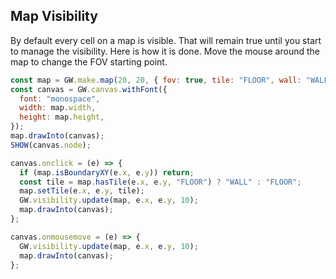 ## Map Visibility

By default every cell on a map is visible. That will remain true until you start to manage the visibility. Here is how it is done. Move the mouse around the map to change the FOV starting point.

```js
const map = GW.make.map(20, 20, { fov: true, tile: "FLOOR", wall: "WALL" });
const canvas = GW.canvas.withFont({
  font: "monospace",
  width: map.width,
  height: map.height,
});
map.drawInto(canvas);
SHOW(canvas.node);

canvas.onclick = (e) => {
  if (map.isBoundaryXY(e.x, e.y)) return;
  const tile = map.hasTile(e.x, e.y, "FLOOR") ? "WALL" : "FLOOR";
  map.setTile(e.x, e.y, tile);
  GW.visibility.update(map, e.x, e.y, 10);
  map.drawInto(canvas);
};

canvas.onmousemove = (e) => {
  GW.visibility.update(map, e.x, e.y, 10);
  map.drawInto(canvas);
};
```
